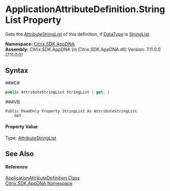 # ApplicationAttributeDefinition.StringList Property 
 

Gets the <a href="T_Citrix_SDK_AppDNA_AttributeStringList">AttributeStringList</a> of this definition, if <a href="P_Citrix_SDK_AppDNA_ApplicationAttributeDefinition_DataType">DataType</a> is <a href="T_Citrix_SDK_AppDNA_AttributeDefinitionDataType">StringList</a>.

**Namespace:**&nbsp;<a href="N_Citrix_SDK_AppDNA">Citrix.SDK.AppDNA</a><br />**Assembly:**&nbsp;Citrix.SDK.AppDNA (in Citrix.SDK.AppDNA.dll) Version: 7.11.0.0 (7.11.0.0)

## Syntax

###C#
```csharp
public AttributeStringList StringList { get; }
```

###VB
```vbnet
Public ReadOnly Property StringList As AttributeStringList
	Get
```


#### Property Value
Type: <a href="T_Citrix_SDK_AppDNA_AttributeStringList">AttributeStringList</a>

## See Also


#### Reference
<a href="T_Citrix_SDK_AppDNA_ApplicationAttributeDefinition">ApplicationAttributeDefinition Class</a><br /><a href="N_Citrix_SDK_AppDNA">Citrix.SDK.AppDNA Namespace</a><br />